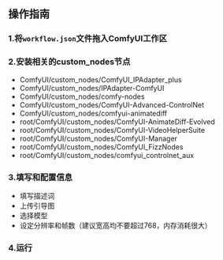 ## 操作指南

### 1.将```workflow.json```文件拖入ComfyUI工作区

### 2.安装相关的custom_nodes节点
- ComfyUI/custom_nodes/ComfyUI_IPAdapter_plus
- ComfyUI/custom_nodes/IPAdapter-ComfyUI
- ComfyUI/custom_nodes/comfy-nodes
- ComfyUI/custom_nodes/ComfyUI-Advanced-ControlNet
- ComfyUI/custom_nodes/comfyui-animatediff
- root/ComfyUI/custom_nodes/ComfyUI-AnimateDiff-Evolved
- root/ComfyUI/custom_nodes/ComfyUI-VideoHelperSuite
- root/ComfyUI/custom_nodes/ComfyUI-Manager
- root/ComfyUI/custom_nodes/ComfyUI_FizzNodes
- root/ComfyUI/custom_nodes/comfyui_controlnet_aux

### 3.填写和配置信息
- 填写描述词
- 上传引导图
- 选择模型
- 设定分辨率和帧数（建议宽高均不要超过768，内存消耗很大）

### 4.运行
